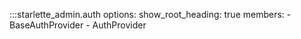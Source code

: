 :::starlette_admin.auth
    options:
        show_root_heading: true
        members:
            - BaseAuthProvider
            - AuthProvider
